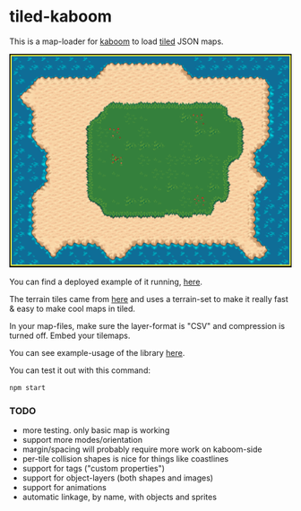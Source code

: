 # tiled-kaboom

This is a map-loader for [kaboom](https://kaboomjs.com/) to load [tiled](https://www.mapeditor.org/) JSON maps.

![screenshot](screenshot.png)

You can find a deployed example of it running, [here](https://notnullgames.github.io/tiled-kaboom/).


The terrain tiles came from [here](https://opengameart.org/content/tiled-terrains) and uses a terrain-set to make it really fast & easy to make cool maps in tiled.

In your map-files, make sure the layer-format is "CSV" and compression is turned off. Embed your tilemaps.

You can see example-usage of the library [here](https://github.com/konsumer/tiled-kaboom/blob/main/index.html).

You can test it out with this command:

```sh
npm start
```

### TODO

- more testing. only basic map is working
- support more modes/orientation
- margin/spacing will probably require more work on kaboom-side
- per-tile collision shapes is nice for things like coastlines
- support for tags ("custom properties")
- support for object-layers (both shapes and images)
- support for animations
- automatic linkage, by name, with objects and sprites